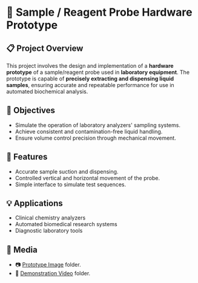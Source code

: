 # 🧪 Sample / Reagent Probe Hardware Prototype

## 📋 Project Overview

This project involves the design and implementation of a **hardware prototype** of a sample/reagent probe used in **laboratory equipment**. The prototype is capable of **precisely extracting and dispensing liquid samples**, ensuring accurate and repeatable performance for use in automated biochemical analysis.

## 🎯 Objectives

- Simulate the operation of laboratory analyzers' sampling systems.
- Achieve consistent and contamination-free liquid handling.
- Ensure volume control precision through mechanical movement.

## 🔧 Features

- Accurate sample suction and dispensing.
- Controlled vertical and horizontal movement of the probe.
- Simple interface to simulate test sequences.

## 💡 Applications

- Clinical chemistry analyzers
- Automated biomedical research systems
- Diagnostic laboratory tools

## 📸 Media

- 📷 [Prototype Image]((https://drive.google.com/file/d/1fnyitWNrCJUJuZKQsFhwHw6KTnc7l1Dw/view?usp=sharing)) folder.
- 🎥 [Demonstration Video]((https://drive.google.com/file/d/1EJMo-bIt_4AePZH48_HFym-J2jHEuop9/view?usp=sharing)) folder.
